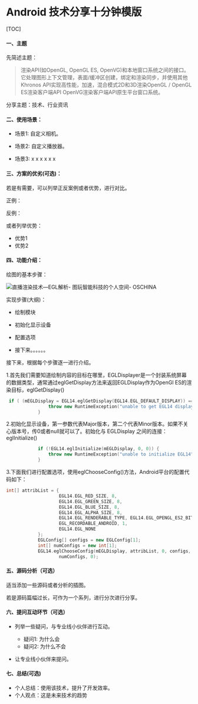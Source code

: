 # **Android 技术分享十分钟模版**

[TOC]

#### **一、主题**

先简述主题：

> 渲染API(如OpenGL, OpenGL ES, OpenVG)和本地窗口系统之间的接口。它处理图形上下文管理，表面/缓冲区创建，绑定和渲染同步，并使用其他Khronos API实现高性能，加速，混合模式2D和3D渲染OpenGL / OpenGL ES渲染客户端API OpenVG渲染客户端API原生平台窗口系统。

分享主题：技术、行业资讯

#### **二、使用场景：**

- 场景1: 自定义相机。

- 场景2:  自定义播放器。

- 场景3:  x x x x x x

#### **三、方案的优劣(可选)：**

若是有需要，可以列举正反案例或者优势，进行对比。

正例：

反例：

或者列举优势：

- 优势1
- 优势2

#### **四、功能介绍：**

绘图的基本步骤：

![直播渲染技术—EGL解析- 图玩智能科技的个人空间- OSCHINA](https://oscimg.oschina.net/oscnet/up-93cf4ca49f349c2deed9e984e916e4342ff.png)

实现步骤(大纲)：

- 绘制模块
- 初始化显示设备
- 配置选项

- 接下来。。。。。。

接下来，根据每个步骤逐一进行介绍。

1.首先我们需要知道绘制内容的目标在哪里，EGLDisplayer是一个封装系统屏幕的数据类型，通常通过eglGetDisplay方法来返回EGLDisplay作为OpenGl ES的渲染目标，eglGetDisplay()

```cpp
 if ( (mEGLDisplay = EGL14.eglGetDisplay(EGL14.EGL_DEFAULT_DISPLAY)) == EGL14.EGL_NO_DISPLAY) {
                throw new RuntimeException("unable to get EGL14 display");
            }
```



2.初始化显示设备，第一参数代表Major版本，第二个代表Minor版本。如果不关心版本号，传0或者null就可以了。初始化与 EGLDisplay 之间的连接：eglInitialize()

```cpp
            if (!EGL14.eglInitialize(mEGLDisplay, 0, 0)) {
                throw new RuntimeException("unable to initialize EGL14");
            }
```



3.下面我们进行配置选项，使用eglChooseConfig()方法，Android平台的配置代码如下：

```cpp
int[] attribList = {
                    EGL14.EGL_RED_SIZE, 8,
                    EGL14.EGL_GREEN_SIZE, 8,
                    EGL14.EGL_BLUE_SIZE, 8,
                    EGL14.EGL_ALPHA_SIZE, 8,
                    EGL14.EGL_RENDERABLE_TYPE, EGL14.EGL_OPENGL_ES2_BIT,
                    EGL_RECORDABLE_ANDROID, 1,
                    EGL14.EGL_NONE
            };
            EGLConfig[] configs = new EGLConfig[1];
            int[] numConfigs = new int[1];
            EGL14.eglChooseConfig(mEGLDisplay, attribList, 0, configs, 0, configs.length,
                    numConfigs, 0);
```

#### **五、源码分析（可选）**

适当添加一些源码或者分析的插图。

若是源码篇幅过长，可作为一个系列，进行分次进行分享。

#### **六、提问互动环节（可选）**

- 列举一些疑问，与专业线小伙伴进行互动。
  - 疑问1: 为什么会
  - 疑问2: 为什么不会

- 让专业线小伙伴来提问。

#### **七、总结(可选)**

- 个人总结：使用该技术，提升了开发效率。
- 个人观点：这是未来技术的趋势



